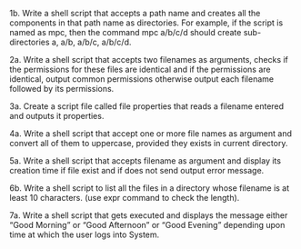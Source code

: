 1b. Write a shell script that accepts a path name and creates all the components in that path name as directories. For example, if the script is named as mpc, then the command mpc a/b/c/d should create sub-directories a, a/b, a/b/c, a/b/c/d.

2a. Write a shell script that accepts two filenames as arguments, checks if the permissions for these files are identical and if the permissions are identical, output common permissions otherwise output each filename followed by its permissions.

3a. Create a script file called file properties that reads a filename entered and outputs it properties.

4a. Write a shell script that accept one or more file names as argument and convert all of them to uppercase, provided they exists in current directory.

5a. Write a shell script that accepts filename as argument and display its creation time if file exist and if does not send output error message.

6b. Write a shell script to list all the files in a directory whose filename is at least 10 characters. (use expr command to check the length).

7a. Write a shell script that gets executed and displays the message either “Good Morning” or “Good Afternoon” or “Good Evening” depending upon time at which the user logs into System.
